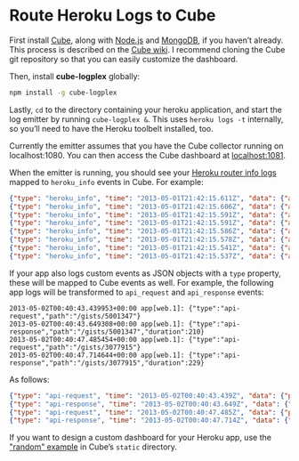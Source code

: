 # Route Heroku Logs to Cube

First install [Cube](http://square.github.io/cube), along with [Node.js](http://nodejs.org) and [MongoDB](http://mongodb.org), if you haven’t already. This process is described on the [Cube wiki](https://github.com/square/cube/wiki). I recommend cloning the Cube git repository so that you can easily customize the dashboard.

Then, install **cube-logplex** globally:

```bash
npm install -g cube-logplex
```

Lastly, `cd` to the directory containing your heroku application, and start the log emitter by running `cube-logplex &`. This uses `heroku logs -t` internally, so you’ll need to have the Heroku toolbelt installed, too.

Currently the emitter assumes that you have the Cube collector running on localhost:1080. You can then access the Cube dashboard at [localhost:1081](http://localhost:1081).

When the emitter is running, you should see your [Heroku router info logs](https://devcenter.heroku.com/articles/logging) mapped to `heroku_info` events in Cube. For example:

```json
{"type": "heroku_info", "time": "2013-05-01T21:42:15.611Z", "data": {"at": "info", "method": "GET", "path": "/mbostock/raw/4341954/thumbnail.png", "host": "bl.ocks.org", "fwd": "192.168.1.1", "dyno": "web.1", "connect": 0, "service": 3, "status": 200, "bytes": 9888}}
{"type": "heroku_info", "time": "2013-05-01T21:42:15.606Z", "data": {"at": "info", "method": "GET", "path": "/mbostock/raw/4342045/thumbnail.png", "host": "bl.ocks.org", "fwd": "192.168.1.1", "dyno": "web.1", "connect": 1, "service": 8, "status": 200, "bytes": 23636}}
{"type": "heroku_info", "time": "2013-05-01T21:42:15.591Z", "data": {"at": "info", "method": "GET", "path": "/mbostock/raw/4348373/thumbnail.png", "host": "bl.ocks.org", "fwd": "192.168.1.1", "dyno": "web.1", "connect": 0, "service": 17, "status": 200, "bytes": 21027}}
{"type": "heroku_info", "time": "2013-05-01T21:42:15.591Z", "data": {"at": "info", "method": "GET", "path": "/mbostock/raw/4349187/thumbnail.png", "host": "bl.ocks.org", "fwd": "192.168.1.1", "dyno": "web.1", "connect": 0, "service": 5, "status": 200, "bytes": 11391}}
{"type": "heroku_info", "time": "2013-05-01T21:42:15.586Z", "data": {"at": "info", "method": "GET", "path": "/mbostock/raw/4343214/thumbnail.png", "host": "bl.ocks.org", "fwd": "192.168.1.1", "dyno": "web.1", "connect": 0, "service": 11, "status": 200, "bytes": 49849}}
{"type": "heroku_info", "time": "2013-05-01T21:42:15.578Z", "data": {"at": "info", "method": "GET", "path": "/mbostock/raw/4347473/thumbnail.png", "host": "bl.ocks.org", "fwd": "192.168.1.1", "dyno": "web.1", "connect": 1, "service": 5, "status": 200, "bytes": 18173}}
{"type": "heroku_info", "time": "2013-05-01T21:42:15.541Z", "data": {"at": "info", "method": "GET", "path": "/mbostock/raw/4349545/thumbnail.png", "host": "bl.ocks.org", "fwd": "192.168.1.1", "dyno": "web.1", "connect": 0, "service": 13, "status": 200, "bytes": 11911}}
{"type": "heroku_info", "time": "2013-05-01T21:42:15.537Z", "data": {"at": "info", "method": "GET", "path": "/mbostock/raw/4349509/thumbnail.png", "host": "bl.ocks.org", "fwd": "192.168.1.1", "dyno": "web.1", "connect": 0, "service": 7, "status": 200, "bytes": 5289}}
```

If your app also logs custom events as JSON objects with a `type` property, these will be mapped to Cube events as well. For example, the following app logs will be transformed to `api_request` and `api_response` events:

```
2013-05-02T00:40:43.439953+00:00 app[web.1]: {"type":"api-request","path":"/gists/5001347"}
2013-05-02T00:40:43.649308+00:00 app[web.1]: {"type":"api-response","path":"/gists/5001347","duration":210}
2013-05-02T00:40:47.485454+00:00 app[web.1]: {"type":"api-request","path":"/gists/3077915"}
2013-05-02T00:40:47.714644+00:00 app[web.1]: {"type":"api-response","path":"/gists/3077915","duration":229}
```

As follows:

```json
{"type": "api-request", "time": "2013-05-02T00:40:43.439Z", "data": {"path": "/gists/5001347"}}
{"type": "api-response", "time": "2013-05-02T00:40:43.649Z", "data": {"path": "/gists/5001347", "duration":210}}
{"type": "api-request", "time": "2013-05-02T00:40:47.485Z", "data": {"path": "/gists/3077915"}}
{"type": "api-response", "time": "2013-05-02T00:40:47.714Z", "data": {"path": "/gists/3077915", "duration":229}}
```

If you want to design a custom dashboard for your Heroku app, use the ["random" example](https://github.com/square/cube/blob/master/static/random/index.html) in Cube’s `static` directory.
